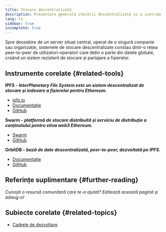 ```yaml
---
title: Stocare descentralizată
description: Prezentare generală stocării descentralizate și a instrumentelor disponibile pentru a o integra într-o aplicație dapp.
lang: ro
sidebar: true
incomplete: true
---
```


Spre deosebire de un server situat central, operat de o singură companie sau organizație, sistemele de stocare descentralizate constau dintr-o rețea peer-to-peer de utilizatori-operatori care dețin o parte din datele globale, creând un sistem rezistent de stocare și partajare a fișierelor.

## Instrumente corelate {#related-tools}

**IPFS -** **_InterPlanetary File System este un sistem descentralizat de stocare și indexare a fișierelor pentru Ethereum._**

- [ipfs.io](https://ipfs.io/)
- [Documentație](https://docs.ipfs.io/)
- [GitHub](https://github.com/ipfs/ipfs)

**Swarm -** **_platformă de stocare distribuită și serviciu de distribuție a conținutului pentru stiva web3 Ethereum._**

- [Swarm](https://ethersphere.github.io/swarm-home/)
- [GitHub](https://github.com/ethersphere/swarm)

**OrbitDB -** **_bază de date descentralizată, peer-to-peer, dezvoltată pe IPFS._**

- [Documentație](https://github.com/orbitdb/field-manual)
- [GitHub](https://github.com/orbitdb/orbit-db)

## Referințe suplimentare {#further-reading}

_Cunoști o resursă comunitară care te-a ajutat? Editează această pagină și adaug-o!_

## Subiecte corelate {#related-topics}

- [Cadrele de dezvoltare](/developers/docs/frameworks/)
